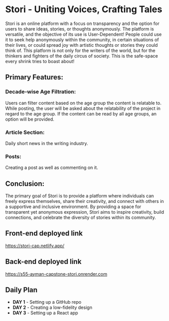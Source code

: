 ﻿# Stori - Uniting Voices, Crafting Tales

Stori is an online platform with a focus on transparency and the option for users to share ideas, stories, or thoughts anonymously. The platform is versatile, and the objective of its use is User-Dependent! People could use it to seek help anonymously within the community, in certain situations of their lives, or could spread joy with artistic thoughts or stories they could think of. This platform is not only for the writers of the world, but for the thinkers and fighters of the daily circus of society. This is the safe-space every shrink tries to boast about!

## Primary Features:

### Decade-wise Age Filtration: 
Users can filter content based on the age group the content is relatable to. While posting, the user will be asked about the relatability of the project in regard to the age group. If the content can be read by all age groups, an option will be provided.

### Article Section: 
Daily short news in the writing industry.

### Posts: 
Creating a post as well as commenting on it.

## Conclusion:

The primary goal of Stori is to provide a platform where individuals can freely express themselves, share their creativity, and connect with others in a supportive and inclusive environment. By providing a space for transparent yet anonymous expression, Stori aims to inspire creativity, build connections, and celebrate the diversity of stories within its community.


## Front-end deployed link
https://stori-cap.netlify.app/

## Back-end deployed link
https://s55-ayman-capstone-stori.onrender.com

## Daily Plan

- **DAY 1** - Setting up a GitHub repo
- **DAY 2** - Creating a low-fidelity design
- **DAY 3** - Setting up a React app
